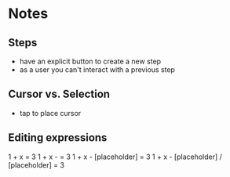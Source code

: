 # Notes

## Steps

- have an explicit button to create a new step
- as a user you can't interact with a previous step

## Cursor vs. Selection

- tap to place cursor

## Editing expressions

1 + x = 3
1 + x - = 3
1 + x - [placeholder] = 3
1 + x - [placeholder] / [placeholder] = 3
